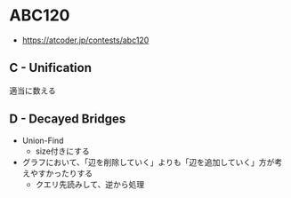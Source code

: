 # ABC120
* https://atcoder.jp/contests/abc120


## C - Unification
適当に数える


## D - Decayed Bridges
* Union-Find
  - size付きにする
* グラフにおいて、「辺を削除していく」よりも「辺を追加していく」方が考えやすかったりする
  - クエリ先読みして、逆から処理
